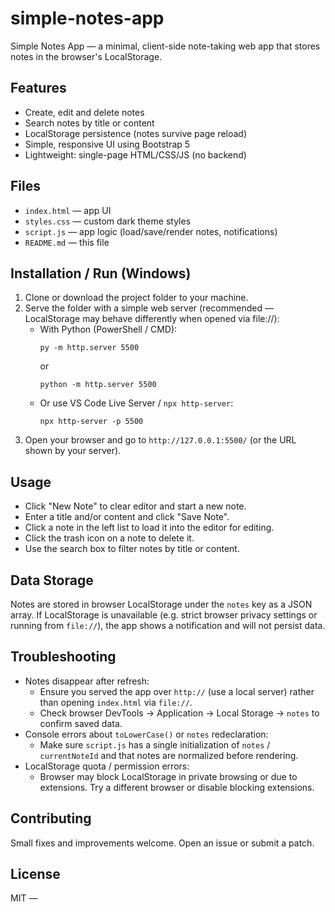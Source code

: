 # simple-notes-app

Simple Notes App — a minimal, client-side note-taking web app that stores notes in the browser's LocalStorage.

## Features
- Create, edit and delete notes
- Search notes by title or content
- LocalStorage persistence (notes survive page reload)
- Simple, responsive UI using Bootstrap 5
- Lightweight: single-page HTML/CSS/JS (no backend)

## Files
- `index.html` — app UI
- `styles.css` — custom dark theme styles
- `script.js` — app logic (load/save/render notes, notifications)
- `README.md` — this file

## Installation / Run (Windows)
1. Clone or download the project folder to your machine.
2. Serve the folder with a simple web server (recommended — LocalStorage may behave differently when opened via file://):
   - With Python (PowerShell / CMD):
     ```
     py -m http.server 5500
     ```
     or
     ```
     python -m http.server 5500
     ```
   - Or use VS Code Live Server / `npx http-server`:
     ```
     npx http-server -p 5500
     ```
3. Open your browser and go to `http://127.0.0.1:5500/` (or the URL shown by your server).

## Usage
- Click "New Note" to clear editor and start a new note.
- Enter a title and/or content and click "Save Note".
- Click a note in the left list to load it into the editor for editing.
- Click the trash icon on a note to delete it.
- Use the search box to filter notes by title or content.

## Data Storage
Notes are stored in browser LocalStorage under the `notes` key as a JSON array. If LocalStorage is unavailable (e.g. strict browser privacy settings or running from `file://`), the app shows a notification and will not persist data.

## Troubleshooting
- Notes disappear after refresh:
  - Ensure you served the app over `http://` (use a local server) rather than opening `index.html` via `file://`.
  - Check browser DevTools → Application → Local Storage → `notes` to confirm saved data.
- Console errors about `toLowerCase()` or `notes` redeclaration:
  - Make sure `script.js` has a single initialization of `notes` / `currentNoteId` and that notes are normalized before rendering.
- LocalStorage quota / permission errors:
  - Browser may block LocalStorage in private browsing or due to extensions. Try a different browser or disable blocking extensions.

## Contributing
Small fixes and improvements welcome. Open an issue or submit a patch.

## License
MIT —